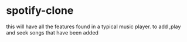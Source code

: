 # spotify-clone
this will have all the features found in a typical music player. to add ,play and seek songs that have been added 
